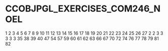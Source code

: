 # CCOBJPGL_EXERCISES_COM246_NOEL



1
2
3
4
5
6
7
8
9
10
11
12
13
14
15
16
17
18
19
20
21
22
23
24
25
26
27
2
2
3
3
3
3
3
35
38
39
40
47
54
57
59
60
61
62
63
66
67
70
72
74
76
77
78
79
81
82
